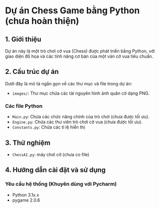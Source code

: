 # Dự án Chess Game bằng Python (chưa hoàn thiện)

## 1. Giới thiệu

Dự án này là một trò chơi cờ vua (Chess) được phát triển bằng Python, với giao diện đồ họa và các tính năng cơ bản của một ván cờ vua tiêu chuẩn.

## 2. Cấu trúc dự án

Dưới đây là mô tả ngắn gọn về các thư mục và file trong dự án:

- `images/`: Thư mục chứa các tài nguyên hình ảnh quân cờ dạng PNG.

### Các file Python

- `Main.py`: Chứa các chức năng chính của trò chơi (chưa được tối ưu).
- `Engine.py`: Chứa các thư viên trò chơi cờ vua (chưa được tối ưu).
- `Constants.py`: Chứa các tỉ lệ hiển thị

## 3. Thử nghiệm
- `ChessAI.py`: máy chơi cờ (chưa co file)

## 4. Hướng dẫn cài đặt và sử dụng

### Yêu cầu hệ thống (Khuyên dùng với Pycharm)

- Python 3.1x.x
- pygame 2.0.6
